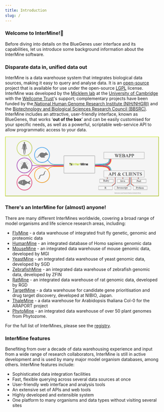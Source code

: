 ```yaml
---
title: Introduction
slug: /
---
```


### Welcome to InterMine!👋 

Before diving into details on the BlueGenes user interface and its capabilities, let us introduce some background information about the InterMine software. 

### Disparate data in, unified data out

InterMine is a data warehouse system that integrates biological data sources, making it easy to query and analyse data. It is an [open-source](https://github.com/intermine/intermine) project that is available for use under the open-source [LGPL](http://www.gnu.org/licenses/lgpl.html) license. InterMine was developed by the [Micklem lab](http://www.micklemlab.org/) at the [University of Cambridge](https://www.gen.cam.ac.uk/) with the [Wellcome Trust](https://wellcome.org/)'s support; complementary projects have been funded by the[ National Human Genome Research Institute \(NIH/NHGRI\)](https://www.nih.gov/) and the [Biotechnology and Biological Sciences Research Council \(BBSRC\)](https://bbsrc.ukri.org/). InterMine includes an attractive, user-friendly interface, known as BlueGenes, that works ‘**out of the box**’ and can be easily customised for your specific needs, as well as a powerful, scriptable web-service API to allow programmatic access to your data. 

![What is InterMine?](/img/intro.png)

### There's an InterMine for \(almost\) anyone!

There are many different InterMines worldwide, covering a broad range of model organisms and life science research areas, including:

* [FlyMine](https://www.flymine.org/)  - a data warehouse of integrated fruit fly genetic, genomic and proteomic data
* [HumanMine](https://www.humanmine.org/) - an integrated database of Homo sapiens genomic data
* [MouseMine](http://www.mousemine.org/) - an integrated data warehouse of mouse genomic data, developed by MGI
* [YeastMine](https://yeastmine.yeastgenome.org/) - an integrated data warehouse of yeast genomic data, developed by SGD
* [ZebrafishMine](http://zebrafishmine.org/) - an integrated data warehouse of zebrafish genomic data, developed by ZFIN
* [RatMine](http://ratmine.mcw.edu/ratmine/begin.do) - an integrated data warehouse of rat genomic data, developed by RGD
* [TargetMine](http://targetmine.mizuguchilab.org/) - a data warehouse for candidate gene prioritisation and drug target discovery, developed at NIBIO, Japan.
* [ThaleMine](https://apps.araport.org/thalemine) - a data warehouse for Arabidopsis thaliana Col-0 for the ARAPORT project
* [PhytoMine](https://phytozome.jgi.doe.gov/phytomine) - an integrated data warehouse of over 50 plant genomes from Phytozome.

For the full list of InterMines, please see the [registry](http://registry.intermine.org/). 

### InterMine features

Benefiting from over a decade of data warehousing experience and input from a wide range of research collaborators, InterMine is still in active development and is used by many major model organism databases, among others. InterMine features include:

* Sophisticated data integration facilities
* Fast, flexible querying across several data sources at once
* User-friendly web interface and analysis tools
* An extensive set of APIs and web tools
* Highly developed and extensible system
* One platform to many organisms and data types without visiting several sites

